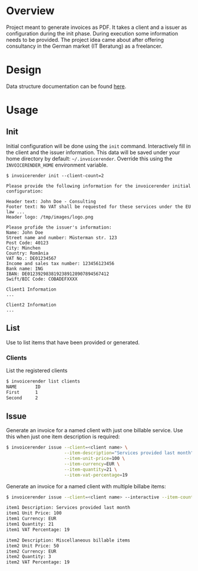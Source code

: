 # Overview

Project meant to generate invoices as PDF. It takes a client and a issuer as configuration during the init phase.
During execution some information needs to be provided.
The project idea came about after offering consultancy in the German market (IT Beratung) as a freelancer.

# Design
Data structure documentation can be found [here](https://drive.google.com/file/d/1TqzJZUncPmCPW45T3SlCebUZuGn5hV-N/view?usp=sharing).

# Usage
## Init
Initial configuration will be done using the `init` command. Interactively fill in the client and the issuer information. This data will be saved under your home directory by default: `~/.invoicerender`. Override this using the `INVOICERENDER_HOME` environment variable.
```
$ invoicerender init --client-count=2

Please provide the following information for the invoicerender initial configuration:

Header text: John Doe - Consulting
Footer text: No VAT shall be requested for these services under the EU law ...
Header logo: /tmp/images/logo.png

Please profide the issuer's information:
Name: John Doe
Street name and number: Müsterman str. 123
Post Code: 40123
City: München
Country: România
VAT No.: DE01234567
Income and sales tax number: 123456123456
Bank name: ING
IBAN: DE0123929838192389128907894567412
Swift/BIC Code: COBADEFXXXX

Client1 Information
...

Client2 Information
...

```

## List
Use to list items that have been provided or generated.

### Clients
List the registered clients
```bash
$ invoicerender list clients
NAME       ID
First      1
Second     2 
```

## Issue

Generate an invoice for a named client with just one billable service. Use this when just one item description is required:
```bash
$ invoicerender issue --client=<client name> \
                      --item-description="Services provided last month" \
                      --item-unit-price=100 \
                      --item-currency=EUR \
                      --item-quantity=21 \
                      --item-vat-percentage=19
```

Generate an invoice for a named client with multiple billabe items:
```bash
$ invoicerender issue --client=<client name> --interactive --item-count=2

item1 Description: Services provided last month
item1 Unit Price: 100
item1 Currency: EUR
item1 Quantity: 21
item1 VAT Percentage: 19

item2 Description: Miscellaneous billable items
item2 Unit Price: 50
item2 Currency: EUR
item2 Quantity: 3
item2 VAT Percentage: 19
```